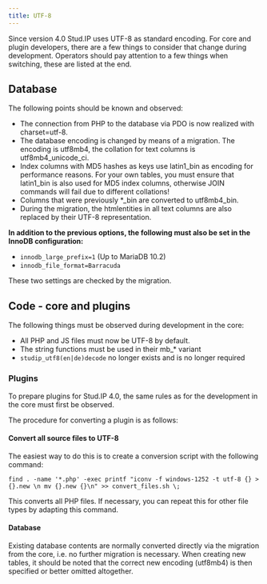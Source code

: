 ```yaml
---
title: UTF-8
---
```


Since version 4.0 Stud.IP uses UTF-8 as standard encoding.
For core and plugin developers, there are a few things to consider that change during development. Operators should pay attention to a few things when switching, these are listed at the end.

## Database
The following points should be known and observed:
* The connection from PHP to the database via PDO is now realized with charset=utf-8.
* The database encoding is changed by means of a migration. The encoding is utf8mb4, the collation for text columns is utf8mb4_unicode_ci.
* Index columns with MD5 hashes as keys use latin1_bin as encoding for performance reasons. For your own tables, you must ensure that latin1_bin is also used for MD5 index columns, otherwise JOIN commands will fail due to different collations!
* Columns that were previously *_bin are converted to utf8mb4_bin.
* During the migration, the htmlentities in all text columns are also replaced by their UTF-8 representation.

 **In addition to the previous options, the following must also be set in the InnoDB configuration:**
* `innodb_large_prefix=1` (Up to MariaDB 10.2)
* `innodb_file_format=Barracuda`

These two settings are checked by the migration.

## Code - core and plugins

The following things must be observed during development in the core:
* All PHP and JS files must now be UTF-8 by default.
* The string functions must be used in their mb_* variant
* `studip_utf8(en|de)decode` no longer exists and is no longer required

### Plugins

To prepare plugins for Stud.IP 4.0, the same rules as for the development in the core must first be observed.

The procedure for converting a plugin is as follows:

#### Convert all source files to UTF-8
The easiest way to do this is to create a conversion script with the following command:

```shell
find . -name '*.php' -exec printf "iconv -f windows-1252 -t utf-8 {} > {}.new \n mv {}.new {}\n" >> convert_files.sh \;
```

This converts all PHP files. If necessary, you can repeat this for other file types by adapting this command.

#### Database

Existing database contents are normally converted directly via the migration from the core, i.e. no further migration is necessary. When creating new tables, it should be noted that the correct new encoding (utf8mb4) is then specified or better omitted altogether.

